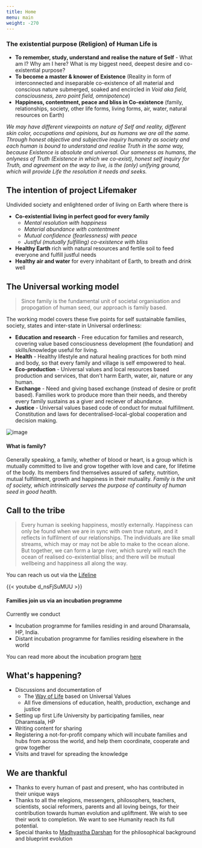 ```yaml
---
title: Home
menu: main
weight: -270
---
```


### The existential purpose (Religion) of Human Life is 
* **To remember, study, understand and realise the nature of Self** - What am I? Why am I here? What is my biggest need, deepest desire and co-existential purpose?
* **To become a master & knower of Existence** (Reality in form of interconnected and inseparable co-existence of all material and conscious nature submerged, soaked and encircled in *Void aka field, consciousness, zero point field, omnipotence*)
* **Happiness, contentment, peace and bliss in Co-existence** (family, relationships, society, other life forms, living forms, air, water, natural resources on Earth)

*We may have different viewpoints on nature of Self and reality, different skin color, occupations and opinions, but as humans we are all the same. Through honest objective and subjective inquiry humanity as society and each human is bound to understand and realise Truth in the same way, because Existence is absolute and universal. Our sameness as humans, the onlyness of Truth (Existence in which we co-exist), honest self inquiry for Truth, and agreement on the way to live, is the (only) unifying ground, which will provide Life the resolution it needs and seeks.* 

## The intention of project Lifemaker 

Undivided society and enlightened order of living on Earth where there is

* **Co-existential living in perfect good for every family** 
  * _Mental resolution with happiness_
  * _Material abundance with contentment_
  * _Mutual confidence (fearlessness) with peace_
  * _Justful (mutually fulfilling) co-existence with bliss_
* **Healthy Earth** rich with natural resources and fertile soil to feed everyone and fulfill justful
needs
* **Healthy air and water** for every inhabitant of Earth, to breath and drink well


## The Universal working model

> Since family is the fundamental unit of societal organisation and propogation of human seed, our approach is family based.

The working model covers these five points for self sustainable families, society, states and inter-state in Universal orderliness: 

* **Education and research** - Free education for families and research, covering value based consciousness development (the foundation) and skills/knowledge useful for living.
* **Health** - Healthy lifestyle and natural healing practices for both mind and body, so that every family and village is self empowered to heal.
* **Eco-production** - Universal values and local resources based production and services, that don't harm Earth, water, air, nature or any human.
* **Exchange** - Need and giving based exchange (instead of desire or profit based). Families work to produce more than their needs, and thereby every family sustains as a giver and reciever of abundance.
* **Justice** - Universal values based code of conduct for mutual fulfillment. Constitution and laws for decentralised-local-global cooperation and decision making.

![image](/images/infographicLifemaker.png)

#### What is family?
Generally speaking, a family, whether of blood or heart, is a group which is mutually committed to live and grow together with love and care, for lifetime of the body. Its members find themselves assured of safety, nutrition, mutual fulfillment, growth and happiness in their mutuality. *Family is the unit of society, which intrinsically serves the purpose of continuity of human seed in good health.* 

## Call to the tribe

> Every human is seeking happiness, mostly externally. Happiness can only be found when we are in sync with own true nature, and it reflects in fulfilment of our relationships. The individuals are like small streams, which may or may not be able to make to the ocean alone. But together, we can form a large river, which surely will reach the ocean of realised co-existential bliss; and there will be mutual wellbeing and happiness all along the way.

You can reach us out via the [Lifeline](/lifeline)

{{< youtube d_nsFjSuMUU >}}

#### Families join us via an incubation programme 

Currently we conduct

- Incubation programme for families residing in and around Dharamsala, HP, India.
- Distant incubation programme for families residing elsewhere in the world

You can read more about the incubation program [here](/incubation)


## What's happening?
- Discussions and documentation of 
  - The [Way of Life](/values) based on Universal Values
  - All five dimensions of education, health, production, exchange and justice 
- Setting up first Life University by participating families, near Dharamsala, HP
- Writing content for sharing
- Registering a not-for-profit company which will incubate families and hubs from across the world, and help them coordinate, cooperate and grow together
- Visits and travel for spreading the knowledge

## We are thankful 
  - Thanks to every human of past and present, who has contributed in their unique ways
  - Thanks to all the relegions, messengers, philosophers, teachers, scientists, social reformers, parents and all loving beings, for their contribution towards human evolution and upliftment. We wish to see their work to completion. We want to see Humanity reach its full potential. 
  - Special thanks to [Madhyastha Darshan](http://madhyasth-darshan.info/) for the philosophical background and blueprint evolution
